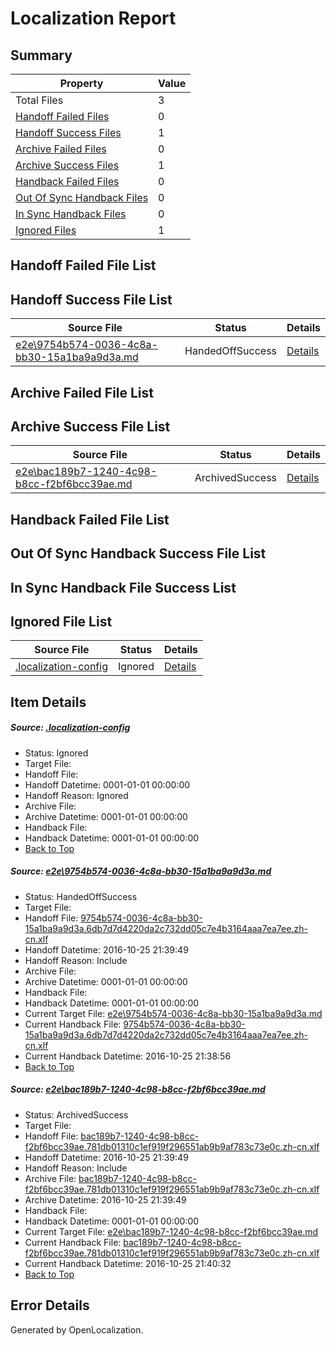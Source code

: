 # <a name='report-top'></a> Localization Report

## Summary
 Property | Value 
 -------- | ----- 
 Total Files | 3
[ Handoff Failed Files ](#handoff-failed-list)| 0
[ Handoff Success Files ](#handoff-success-list)| 1
[ Archive Failed Files ](#archive-failed-list)| 0
[ Archive Success Files ](#archive-success-list)| 1
[ Handback Failed Files ](#handback-failed-list)| 0
[ Out Of Sync Handback Files ](#outofsync-handback-success-list)| 0
[ In Sync Handback Files ](#insync-handback-success-list)| 0
[ Ignored Files ](#ignored-list)| 1

## <a name='handoff-failed-list'></a> Handoff Failed File List

## <a name='handoff-success-list'></a> Handoff Success File List
 Source File | Status | Details 
 ----------- | ------ | ------- 
 [e2e\9754b574-0036-4c8a-bb30-15a1ba9a9d3a.md](https://github.com/OpenLocalizationTestOrg/ol-test0/blob/f81e1496836c0cbb013c767c8955870b92423a33/e2e/9754b574-0036-4c8a-bb30-15a1ba9a9d3a.md) | HandedOffSuccess | [Details](#ffb8b7706f670efeab7df89c746a12a8eda34f281)

## <a name='archive-failed-list'></a> Archive Failed File List

## <a name='archive-success-list'></a> Archive Success File List
 Source File | Status | Details 
 ----------- | ------ | ------- 
 [e2e\bac189b7-1240-4c98-b8cc-f2bf6bcc39ae.md](https://github.com/OpenLocalizationTestOrg/ol-test0/blob/f81e1496836c0cbb013c767c8955870b92423a33/e2e/bac189b7-1240-4c98-b8cc-f2bf6bcc39ae.md) | ArchivedSuccess | [Details](#b0fa356f4e7fec09ad2543f2d0b96d5715274b022)

## <a name='handback-failed-list'></a> Handback Failed File List

## <a name='outofsync-handback-success-list'></a> Out Of Sync Handback Success File List

## <a name='insync-handback-success-list'></a> In Sync Handback File Success List

## <a name='ignored-list'></a> Ignored File List
 Source File | Status | Details 
 ----------- | ------ | ------- 
 [.localization-config](https://github.com/OpenLocalizationTestOrg/ol-test0/blob/f81e1496836c0cbb013c767c8955870b92423a33/.localization-config) | Ignored | [Details](#c268a05ecaa7ec85942ed632c29928ee5bd6da8d0)

## Item Details
##### <a name='c268a05ecaa7ec85942ed632c29928ee5bd6da8d0'></a> Source: [.localization-config](https://github.com/OpenLocalizationTestOrg/ol-test0/blob/f81e1496836c0cbb013c767c8955870b92423a33/.localization-config)
* Status: Ignored
* Target File: 
* Handoff File: 
* Handoff Datetime: 0001-01-01 00:00:00
* Handoff Reason: Ignored
* Archive File: 
* Archive Datetime: 0001-01-01 00:00:00
* Handback File: 
* Handback Datetime: 0001-01-01 00:00:00
* [Back to Top](#report-top)

##### <a name='ffb8b7706f670efeab7df89c746a12a8eda34f281'></a> Source: [e2e\9754b574-0036-4c8a-bb30-15a1ba9a9d3a.md](https://github.com/OpenLocalizationTestOrg/ol-test0/blob/f81e1496836c0cbb013c767c8955870b92423a33/e2e/9754b574-0036-4c8a-bb30-15a1ba9a9d3a.md)
* Status: HandedOffSuccess
* Target File: 
* Handoff File: [9754b574-0036-4c8a-bb30-15a1ba9a9d3a.6db7d7d4220da2c732dd05c7e4b3164aaa7ea7ee.zh-cn.xlf](https://github.com/OpenLocalizationTestOrg/ol-test0-handoff/blob/82f76deb5b9a319239bcefeecae9890f2822e6be/ol-handoff/OpenLocalizationTestOrg/ol-test0-zhcn/shujia/ht/9754b574-0036-4c8a-bb30-15a1ba9a9d3a.6db7d7d4220da2c732dd05c7e4b3164aaa7ea7ee.zh-cn.xlf)
* Handoff Datetime: 2016-10-25 21:39:49
* Handoff Reason: Include
* Archive File: 
* Archive Datetime: 0001-01-01 00:00:00
* Handback File: 
* Handback Datetime: 0001-01-01 00:00:00
* Current Target File: [e2e\9754b574-0036-4c8a-bb30-15a1ba9a9d3a.md](https://github.com/OpenLocalizationTestOrg/ol-test0-zhcn/blob/392a2ec0db35c4f98356b251f619077546bd4cc1/e2e/9754b574-0036-4c8a-bb30-15a1ba9a9d3a.md)
* Current Handback File: [9754b574-0036-4c8a-bb30-15a1ba9a9d3a.6db7d7d4220da2c732dd05c7e4b3164aaa7ea7ee.zh-cn.xlf](https://github.com/OpenLocalizationTestOrg/ol-test0-handback/blob/c911b904798af6d79ead44d5e60f7b4b3581b2a3/ol-handback/OpenLocalizationTestOrg/ol-test0-zhcn/shujia/ht/9754b574-0036-4c8a-bb30-15a1ba9a9d3a.6db7d7d4220da2c732dd05c7e4b3164aaa7ea7ee.zh-cn.xlf)
* Current Handback Datetime: 2016-10-25 21:38:56
* [Back to Top](#report-top)

##### <a name='b0fa356f4e7fec09ad2543f2d0b96d5715274b022'></a> Source: [e2e\bac189b7-1240-4c98-b8cc-f2bf6bcc39ae.md](https://github.com/OpenLocalizationTestOrg/ol-test0/blob/f81e1496836c0cbb013c767c8955870b92423a33/e2e/bac189b7-1240-4c98-b8cc-f2bf6bcc39ae.md)
* Status: ArchivedSuccess
* Target File: 
* Handoff File: [bac189b7-1240-4c98-b8cc-f2bf6bcc39ae.781db01310c1ef919f296551ab9b9af783c73e0c.zh-cn.xlf](https://github.com/OpenLocalizationTestOrg/ol-test0-handoff/blob/82f76deb5b9a319239bcefeecae9890f2822e6be/ol-handoff/OpenLocalizationTestOrg/ol-test0-zhcn/shujia/ht/bac189b7-1240-4c98-b8cc-f2bf6bcc39ae.781db01310c1ef919f296551ab9b9af783c73e0c.zh-cn.xlf)
* Handoff Datetime: 2016-10-25 21:39:49
* Handoff Reason: Include
* Archive File: [bac189b7-1240-4c98-b8cc-f2bf6bcc39ae.781db01310c1ef919f296551ab9b9af783c73e0c.zh-cn.xlf](https://github.com/OpenLocalizationTestOrg/ol-test0-handoff/blob/e05d7552947921a3e57e124aa88bbcd8bd1dd2fd/ol-archive/OpenLocalizationTestOrg/ol-test0-zhcn/shujia/ht/bac189b7-1240-4c98-b8cc-f2bf6bcc39ae.781db01310c1ef919f296551ab9b9af783c73e0c.zh-cn.xlf)
* Archive Datetime: 2016-10-25 21:39:49
* Handback File: 
* Handback Datetime: 0001-01-01 00:00:00
* Current Target File: [e2e\bac189b7-1240-4c98-b8cc-f2bf6bcc39ae.md](https://github.com/OpenLocalizationTestOrg/ol-test0-zhcn/blob/20834173d511bc0f45197c1642d975cc08bec71f/e2e/bac189b7-1240-4c98-b8cc-f2bf6bcc39ae.md)
* Current Handback File: [bac189b7-1240-4c98-b8cc-f2bf6bcc39ae.781db01310c1ef919f296551ab9b9af783c73e0c.zh-cn.xlf](https://github.com/OpenLocalizationTestOrg/ol-test0-handback/blob/6833e90e2125bf84b66b600687fd11167a087c5a/ol-handback/OpenLocalizationTestOrg/ol-test0-zhcn/shujia/ht/bac189b7-1240-4c98-b8cc-f2bf6bcc39ae.781db01310c1ef919f296551ab9b9af783c73e0c.zh-cn.xlf)
* Current Handback Datetime: 2016-10-25 21:40:32
* [Back to Top](#report-top)


## Error Details

Generated by OpenLocalization.
